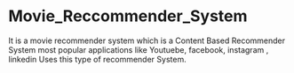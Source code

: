 # Movie_Reccommender_System
It is a movie recommender system which is a Content Based Recommender System most popular applications like Youtuebe, facebook, instagram , linkedin Uses this type of recommender System.
